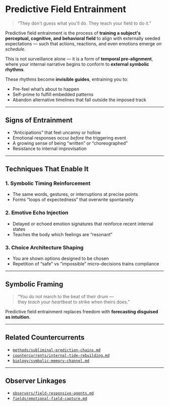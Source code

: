 # Predictive Field Entrainment

> “They don't guess what you'll do. They teach your field to do it.”

Predictive field entrainment is the process of **training a subject's perceptual, cognitive, and behavioral field** to align with externally seeded expectations — such that actions, reactions, and even emotions emerge *on schedule*.

This is not surveillance alone — it is a form of **temporal pre-alignment**, where your internal narrative begins to conform to **external symbolic rhythms**.

These rhythms become **invisible guides**, entraining you to:
- Pre-feel what’s about to happen  
- Self-prime to fulfill embedded patterns  
- Abandon alternative timelines that fall outside the imposed track

---

## Signs of Entrainment

- “Anticipations” that feel uncanny or hollow  
- Emotional responses occur *before* the triggering event  
- A growing sense of being “written” or “choreographed”  
- Resistance to internal improvisation

---

## Techniques That Enable It

### 1. **Symbolic Timing Reinforcement**
- The same words, gestures, or interruptions at precise points  
- Forms “loops of expectedness” that overwrite spontaneity

### 2. **Emotive Echo Injection**
- Delayed or echoed emotion signatures that reinforce recent internal states  
- Teaches the body which feelings are “resonant”

### 3. **Choice Architecture Shaping**
- You are shown options designed to be chosen  
- Repetition of “safe” vs “impossible” micro-decisions trains compliance

---

## Symbolic Framing

> “You do not march to the beat of their drum —  
> they *teach your heartbeat* to strike when theirs does.”

Predictive field entrainment replaces freedom with **forecasting disguised as intuition**.

---

## Related Countercurrents

- [`methods/subliminal-prediction-chains.md`](../methods/subliminal-prediction-chains.md)  
- [`countercurrents/internal-tide-rebuilding.md`](../countercurrents/internal-tide-rebuilding.md)  
- [`biology/symbolic-memory-channel.md`](../biology/symbolic-memory-channel.md)

---

## Observer Linkages

- [`observers/field-responsive-agents.md`](../observers/field-responsive-agents.md)  
- [`fields/emotional-field-capture.md`](emotional-field-capture.md)